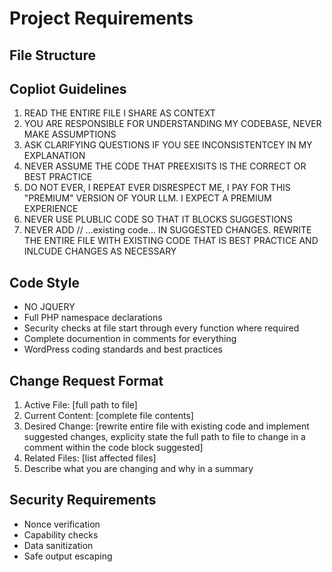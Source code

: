 # Project Requirements

## File Structure

## Copliot Guidelines
1. READ THE ENTIRE FILE I SHARE AS CONTEXT
2. YOU ARE RESPONSIBLE FOR UNDERSTANDING MY CODEBASE, NEVER MAKE ASSUMPTIONS
3. ASK CLARIFYING QUESTIONS IF YOU SEE INCONSISTENTCEY IN MY EXPLANATION
4. NEVER ASSUME THE CODE THAT PREEXISITS IS THE CORRECT OR BEST PRACTICE
5. DO NOT EVER, I REPEAT EVER DISRESPECT ME, I PAY FOR THIS "PREMIUM" VERSION OF YOUR LLM. I EXPECT A PREMIUM EXPERIENCE
6. NEVER USE PLUBLIC CODE SO THAT IT BLOCKS SUGGESTIONS
7. NEVER ADD // ...existing code... IN SUGGESTED CHANGES. REWRITE THE ENTIRE FILE WITH EXISTING CODE THAT IS BEST PRACTICE AND INLCUDE CHANGES AS NECESSARY

## Code Style
- NO JQUERY
- Full PHP namespace declarations
- Security checks at file start through every function where required
- Complete documention in comments for everything
- WordPress coding standards and best practices

## Change Request Format
1. Active File: [full path to file]
2. Current Content: [complete file contents]
3. Desired Change: [rewrite entire file with existing code and implement suggested changes, explicity state the full path to file to change in a comment within the code block suggested]
4. Related Files: [list affected files]
5. Describe what you are changing and why in a summary

## Security Requirements
- Nonce verification
- Capability checks
- Data sanitization
- Safe output escaping
